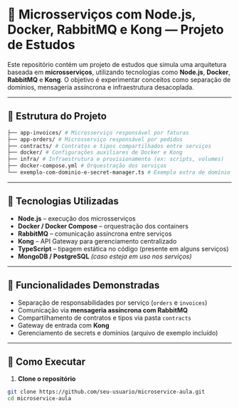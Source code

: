 # 🧩 Microsserviços com Node.js, Docker, RabbitMQ e Kong — Projeto de Estudos

Este repositório contém um projeto de estudos que simula uma arquitetura baseada em **microsserviços**, utilizando tecnologias como **Node.js**, **Docker**, **RabbitMQ** e **Kong**. O objetivo é experimentar conceitos como separação de domínios, mensageria assíncrona e infraestrutura desacoplada.

---

## 📁 Estrutura do Projeto

```bash
├── app-invoices/ # Microsserviço responsável por faturas
├── app-orders/ # Microsserviço responsável por pedidos
├── contracts/ # Contratos e tipos compartilhados entre serviços
├── docker/ # Configurações auxiliares de Docker e Kong
├── infra/ # Infraestrutura e provisionamento (ex: scripts, volumes)
├── docker-compose.yml # Orquestração dos serviços
└── exemplo-com-dominio-e-secret-manager.ts # Exemplo extra de domínio e secrets

```


---

## 🚀 Tecnologias Utilizadas

- **Node.js** – execução dos microsserviços
- **Docker / Docker Compose** – orquestração dos containers
- **RabbitMQ** – comunicação assíncrona entre serviços
- **Kong** – API Gateway para gerenciamento centralizado
- **TypeScript** – tipagem estática no código (presente em alguns serviços)
- **MongoDB / PostgreSQL** *(caso esteja em uso nos serviços)*

---

## 🧪 Funcionalidades Demonstradas

- Separação de responsabilidades por serviço (`orders` e `invoices`)
- Comunicação via **mensageria assíncrona com RabbitMQ**
- Compartilhamento de contratos e tipos via pasta `contracts`
- Gateway de entrada com **Kong**
- Gerenciamento de secrets e domínios (arquivo de exemplo incluído)

---

## 🧰 Como Executar

1. **Clone o repositório**

```bash
git clone https://github.com/seu-usuario/microservice-aula.git
cd microservice-aula
